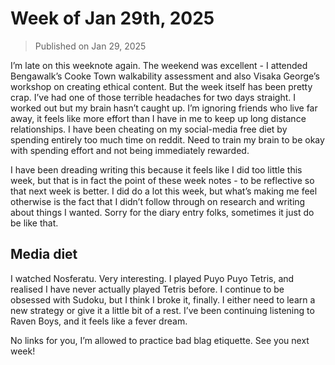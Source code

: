 # Week of Jan 29th, 2025

> Published on Jan 29, 2025

I’m late on this weeknote again. The weekend was excellent - I attended Bengawalk’s Cooke Town walkability assessment and also Visaka George’s workshop on creating ethical content. But the week itself has been pretty crap. I’ve had one of those terrible headaches for two days straight. I worked out but my brain hasn’t caught up. I’m ignoring friends who live far away, it feels like more effort than I have in me to keep up long distance relationships. I have been cheating on my social-media free diet by spending entirely too much time on reddit. Need to train my brain to be okay with spending effort and not being immediately rewarded.

I have been dreading writing this because it feels like I did too little this week, but that is in fact the point of these week notes - to be reflective so that next week is better. I did do a lot this week, but what’s making me feel otherwise is the fact that I didn’t follow through on research and writing about things I wanted. Sorry for the diary entry folks, sometimes it just do be like that.

## Media diet

I watched Nosferatu. Very interesting.
I played Puyo Puyo Tetris, and realised I have never actually played Tetris before.
I continue to be obsessed with Sudoku, but I think I broke it, finally. I either need to learn a new strategy or give it a little bit of a rest.
I’ve been continuing listening to Raven Boys, and it feels like a fever dream.

No links for you, I’m allowed to practice bad blag etiquette. See you next week!
